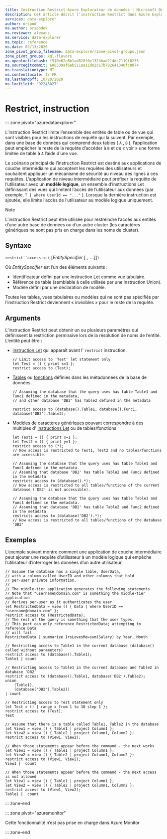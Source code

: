 ```yaml
---
title: Instruction Restrict-Azure Explorateur de données | Microsoft Docs
description: Cet article décrit l’instruction Restrict dans Azure Explorateur de données.
services: data-explorer
author: orspod
ms.author: orspodek
ms.reviewer: alexans
ms.service: data-explorer
ms.topic: reference
ms.date: 02/13/2020
zone_pivot_group_filename: data-explorer/zone-pivot-groups.json
zone_pivot_groups: kql-flavors
ms.openlocfilehash: f510e62e6b1ad828f0e132bbad214dc7119f8235
ms.sourcegitcommit: 608539af6ab511aa11d82c17b782641340fc8974
ms.translationtype: MT
ms.contentlocale: fr-FR
ms.lasthandoff: 10/20/2020
ms.locfileid: "92243027"
---
```

# <a name="restrict-statement"></a>Restrict, instruction

::: zone pivot="azuredataexplorer"

L’instruction Restrict limite l’ensemble des entités de table ou de vue qui sont visibles pour les instructions de requête qui la suivent. Par exemple, dans une base de données qui comprend deux tables ( `A` , `B` ), l’application peut empêcher le reste de la requête d’accéder à `B` et de « voir » une forme limitée de table à `A` l’aide d’une vue.

Le scénario principal de l’instruction Restrict est destiné aux applications de couche intermédiaire qui acceptent les requêtes des utilisateurs et souhaitent appliquer un mécanisme de sécurité au niveau des lignes à ces requêtes. L’application de niveau intermédiaire peut préfixer la requête de l’utilisateur avec un **modèle logique**, un ensemble d’instructions Let définissant des vues qui limitent l’accès de l’utilisateur aux données (par exemple, `T | where UserId == "..."` ). Lorsque la dernière instruction est ajoutée, elle limite l’accès de l’utilisateur au modèle logique uniquement.

> [!NOTE]
> L’instruction Restrict peut être utilisée pour restreindre l’accès aux entités d’une autre base de données ou d’un autre cluster (les caractères génériques ne sont pas pris en charge dans les noms de cluster).

## <a name="syntax"></a>Syntaxe

`restrict``access` `to` `(` [*EntitySpecifier* [ `,` ...]]`)`

Où *EntitySpecifier* est l’un des éléments suivants :
* Identificateur défini par une instruction Let comme vue tabulaire.
* Référence de table (semblable à celle utilisée par une instruction Union).
* Modèle défini par une déclaration de modèle.

Toutes les tables, vues tabulaires ou modèles qui ne sont pas spécifiés par l’instruction Restrict deviennent « invisibles » pour le reste de la requête. 

## <a name="arguments"></a>Arguments

L’instruction Restrict peut obtenir un ou plusieurs paramètres qui définissent la restriction permissive lors de la résolution de noms de l’entité. L’entité peut être :
* [instruction Let](./letstatement.md) qui apparaît avant l' `restrict` instruction. 

  ```kusto
  // Limit access to 'Test' let statement only
  let Test = () { print x=1 };
  restrict access to (Test);
  ```

* [Tables](../management/tables.md) ou [fonctions](../management/functions.md) définies dans les métadonnées de la base de données.

    ```kusto
    // Assuming the database that the query uses has table Table1 and Func1 defined in the metadata, 
    // and other database 'DB2' has Table2 defined in the metadata
    
    restrict access to (database().Table1, database().Func1, database('DB2').Table2);
    ```

* Modèles de caractères génériques pouvant correspondre à des multiples d' [instructions Let](./letstatement.md) ou de tables/fonctions  

    ```kusto
    let Test1 = () { print x=1 };
    let Test2 = () { print y=1 };
    restrict access to (*);
    // Now access is restricted to Test1, Test2 and no tables/functions are accessible.

    // Assuming the database that the query uses has table Table1 and Func1 defined in the metadata.
    // Assuming that database 'DB2' has table Table2 and Func2 defined in the metadata
    restricts access to (database().*);
    // Now access is restricted to all tables/functions of the current database ('DB2' is not accessible).

    // Assuming the database that the query uses has table Table1 and Func1 defined in the metadata.
    // Assuming that database 'DB2' has table Table2 and Func2 defined in the metadata
    restricts access to (database('DB2').*);
    // Now access is restricted to all tables/functions of the database 'DB2'
    ```

## <a name="examples"></a>Exemples

L’exemple suivant montre comment une application de couche intermédiaire peut ajouter une requête d’utilisateur à un modèle logique qui empêche l’utilisateur d’interroger les données d’un autre utilisateur.

```kusto
// Assume the database has a single table, UserData,
// with a column called UserID and other columns that hold
// per-user private information.
//
// The middle-tier application generates the following statements.
// Note that "username@domain.com" is something the middle-tier application
// derives per-user as it authenticates the user.
let RestrictedData = view () { Data | where UserID == "username@domain.com" };
restrict access to (RestrictedData);
// The rest of the query is something that the user types.
// This part can only reference RestrictedData; attempting to reference Data
// will fail.
RestrictedData | summarize IrsLovesMe=sum(Salary) by Year, Month
```

```kusto
// Restricting access to Table1 in the current database (database() called without parameters)
restrict access to (database().Table1);
Table1 | count

// Restricting access to Table1 in the current database and Table2 in database 'DB2'
restrict access to (database().Table1, database('DB2').Table2);
union 
    (Table1),
    (database('DB2').Table2))
| count

// Restricting access to Test statement only
let Test = () { range x from 1 to 10 step 1 };
restrict access to (Test);
Test
 
// Assume that there is a table called Table1, Table2 in the database
let View1 = view () { Table1 | project Column1 };
let View2 = view () { Table2 | project Column1, Column2 };
restrict access to (View1, View2);
 
// When those statements appear before the command - the next works
let View1 = view () { Table1 | project Column1 };
let View2 = view () { Table2 | project Column1, Column2 };
restrict access to (View1, View2);
View1 |  count
 
// When those statements appear before the command - the next access is not allowed
let View1 = view () { Table1 | project Column1 };
let View2 = view () { Table2 | project Column1, Column2 };
restrict access to (View1, View2);
Table1 |  count
```

::: zone-end

::: zone pivot="azuremonitor"

Cette fonctionnalité n’est pas prise en charge dans Azure Monitor

::: zone-end
